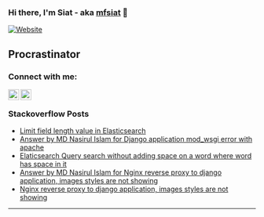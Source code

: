 ### Hi there, I'm Siat - aka [mfsiat][website] 👋

[![Website](https://img.shields.io/website?label=mfsiat.github.io&style=for-the-badge&url=https%3A%2F%2Fcodestackr.com)](https://mfsiat.github.io/)

## Procrastinator

### Connect with me:

[<img align="left" alt="nasirul-islam-4708ab153 | LinkedIn" width="22px" src="https://cdn.jsdelivr.net/npm/simple-icons@v3/icons/linkedin.svg" />][linkedin]
[<img align="left" alt="siatislam | Twitter" width="22px" src="https://cdn.jsdelivr.net/npm/simple-icons@v3/icons/twitter.svg" />][twitter]

<br />

<!-- ### Platform:

![](aws.svg) -->

### Stackoverflow Posts

<!-- BLOG-POST-LIST:START -->
- [Limit field length value in Elasticsearch](https://stackoverflow.com/questions/66882906/limit-field-length-value-in-elasticsearch)
- [Answer by MD Nasirul Islam for Django application mod_wsgi error with apache](https://stackoverflow.com/questions/65104995/django-application-mod-wsgi-error-with-apache/66865248#66865248)
- [Elaticsearch Query search without adding space on a word where word has space in it](https://stackoverflow.com/questions/66780901/elaticsearch-query-search-without-adding-space-on-a-word-where-word-has-space-in)
- [Answer by MD Nasirul Islam for Nginx reverse proxy to django application, images styles are not showing](https://stackoverflow.com/questions/66086258/nginx-reverse-proxy-to-django-application-images-styles-are-not-showing/66719329#66719329)
- [Nginx reverse proxy to django application, images styles are not showing](https://stackoverflow.com/questions/66086258/nginx-reverse-proxy-to-django-application-images-styles-are-not-showing)
<!-- BLOG-POST-LIST:END -->

---

[website]: https://mfsiat.github.io/
[twitter]: https://twitter.com/siatislam
[linkedin]: https://linkedin.com/in/nasirul-islam-4708ab153
